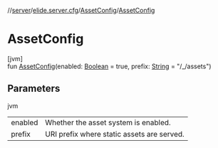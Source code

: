 //[server](../../../index.md)/[elide.server.cfg](../index.md)/[AssetConfig](index.md)/[AssetConfig](-asset-config.md)

# AssetConfig

[jvm]\
fun [AssetConfig](-asset-config.md)(enabled: [Boolean](https://kotlinlang.org/api/latest/jvm/stdlib/kotlin/-boolean/index.html) = true, prefix: [String](https://kotlinlang.org/api/latest/jvm/stdlib/kotlin/-string/index.html) = &quot;/_/assets&quot;)

## Parameters

jvm

| | |
|---|---|
| enabled | Whether the asset system is enabled. |
| prefix | URI prefix where static assets are served. |
